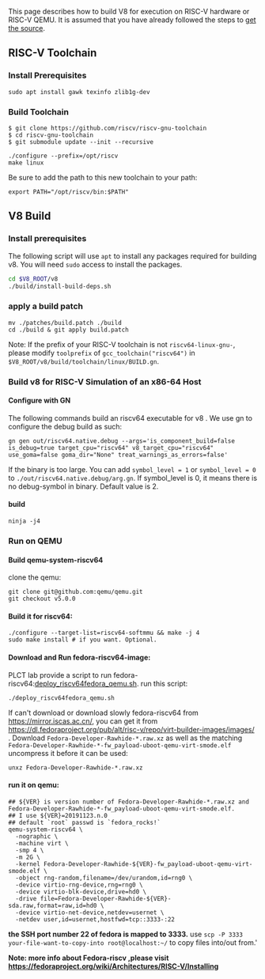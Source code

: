 This page describes how to build V8 for execution on RISC-V hardware or RISC-V QEMU.  It is assumed that you have already followed the steps to [get the source](get-the-source).

## RISC-V Toolchain
### Install Prerequisites
```
sudo apt install gawk texinfo zlib1g-dev
```

### Build Toolchain
```
$ git clone https://github.com/riscv/riscv-gnu-toolchain
$ cd riscv-gnu-toolchain
$ git submodule update --init --recursive

./configure --prefix=/opt/riscv
make linux
```
Be sure to add the path to this new toolchain to your path:

```
export PATH="/opt/riscv/bin:$PATH"
```

## V8 Build

### Install prerequisites

The following script will use `apt` to install any packages required for building v8. You will need `sudo` access to install the packages.

```bash
cd $V8_ROOT/v8
./build/install-build-deps.sh
```
### apply a build patch
```
mv ./patches/build.patch ./build
cd ./build & git apply build.patch
```

Note: If the prefix of your RISC-V toolchain is not `riscv64-linux-gnu-`, please modify `toolprefix` of `gcc_toolchain("riscv64")` in `$V8_ROOT/v8/build/toolchain/linux/BUILD.gn`.

### Build v8 for RISC-V Simulation of an x86-64 Host

#### Configure with GN
The following commands build an riscv64 executable for v8 . We use gn to configure the debug build as such:

```
gn gen out/riscv64.native.debug --args='is_component_build=false is_debug=true target_cpu="riscv64" v8_target_cpu="riscv64" use_goma=false goma_dir="None" treat_warnings_as_errors=false'
```

If the binary is too large. You can add `symbol_level = 1` or `symbol_level = 0` to `./out/riscv64.native.debug/arg.gn`. If symbol_level is 0, it means there is no debug-symbol in binary. Default value is 2.


#### build
```
ninja -j4
```

### Run on QEMU
#### Build qemu-system-riscv64
clone the qemu:
```
git clone git@github.com:qemu/qemu.git
git checkout v5.0.0
```
#### Build it for riscv64:
```
./configure --target-list=riscv64-softmmu && make -j 4
sudo make install # if you want. Optional.
```
#### Download and Run fedora-riscv64-image:
PLCT lab provide a script to run fedora-riscv64:[deploy_riscv64fedora_qemu.sh](https://github.com/isrc-cas/PLCT-Toolbox/blob/master/deploy_riscv64fedora_qemu.sh).
run this script:
```
./deploy_riscv64fedora_qemu.sh
```

If can't download or download slowly fedora-riscv64 from https://mirror.iscas.ac.cn/, you can get it from https://dl.fedoraproject.org/pub/alt/risc-v/repo/virt-builder-images/images/ .
Download `Fedora-Developer-Rawhide-*.raw.xz` as well as the matching `Fedora-Developer-Rawhide-*-fw_payload-uboot-qemu-virt-smode.elf`
uncompress it before it can be used:
```
unxz Fedora-Developer-Rawhide-*.raw.xz
```
#### run it on qemu:
```
## ${VER} is version number of Fedora-Developer-Rawhide-*.raw.xz and Fedora-Developer-Rawhide-*-fw_payload-uboot-qemu-virt-smode.elf.
## I use ${VER}=20191123.n.0
## default `root` passwd is `fedora_rocks!`
qemu-system-riscv64 \
  -nographic \
  -machine virt \
  -smp 4 \
  -m 2G \
  -kernel Fedora-Developer-Rawhide-${VER}-fw_payload-uboot-qemu-virt-smode.elf \
  -object rng-random,filename=/dev/urandom,id=rng0 \
  -device virtio-rng-device,rng=rng0 \
  -device virtio-blk-device,drive=hd0 \
  -drive file=Fedora-Developer-Rawhide-${VER}-sda.raw,format=raw,id=hd0 \
  -device virtio-net-device,netdev=usernet \
  -netdev user,id=usernet,hostfwd=tcp::3333-:22
```
**the SSH port number 22 of fedora is mapped to 3333.**
use `scp -P 3333 your-file-want-to-copy-into root@localhost:~/` to copy files into/out from.'


**Note: more info about Fedora-riscv ,please visit https://fedoraproject.org/wiki/Architectures/RISC-V/Installing**
